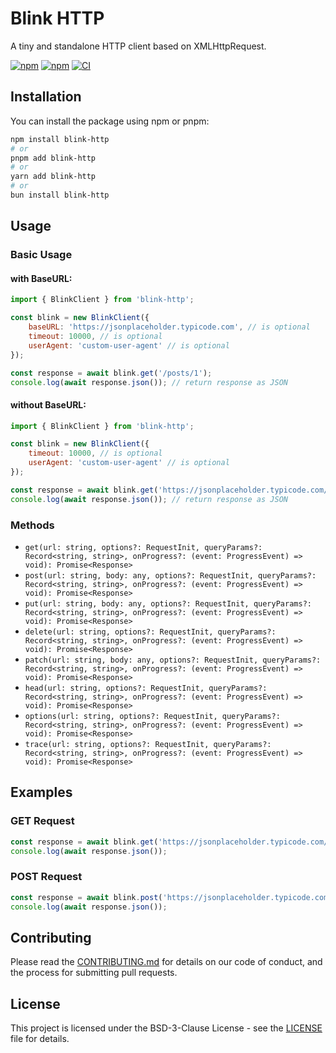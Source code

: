 # Blink HTTP

A tiny and standalone HTTP client based on XMLHttpRequest.

[![npm](https://img.shields.io/npm/v/blink-http)](https://www.npmjs.com/package/blink-http)
[![npm](https://img.shields.io/npm/dt/blink-http)](https://www.npmjs.com/package/blink-http)
[![CI](https://github.com/binary-blazer/blink-http/actions/workflows/ci.yml/badge.svg)](https://github.com/binary-blazer/blink-http/actions/workflows/ci.yml)

## Installation

You can install the package using npm or pnpm:

```sh
npm install blink-http
# or
pnpm add blink-http
# or
yarn add blink-http
# or
bun install blink-http
```

## Usage

### Basic Usage

#### with BaseURL:
```javascript
import { BlinkClient } from 'blink-http';

const blink = new BlinkClient({
    baseURL: 'https://jsonplaceholder.typicode.com', // is optional
    timeout: 10000, // is optional
    userAgent: 'custom-user-agent' // is optional
});

const response = await blink.get('/posts/1');
console.log(await response.json()); // return response as JSON
```

#### without BaseURL:
```javascript
import { BlinkClient } from 'blink-http';

const blink = new BlinkClient({
    timeout: 10000, // is optional
    userAgent: 'custom-user-agent' // is optional
});

const response = await blink.get('https://jsonplaceholder.typicode.com/posts/1');
console.log(await response.json()); // return response as JSON
```

### Methods

- `get(url: string, options?: RequestInit, queryParams?: Record<string, string>, onProgress?: (event: ProgressEvent) => void): Promise<Response>`
- `post(url: string, body: any, options?: RequestInit, queryParams?: Record<string, string>, onProgress?: (event: ProgressEvent) => void): Promise<Response>`
- `put(url: string, body: any, options?: RequestInit, queryParams?: Record<string, string>, onProgress?: (event: ProgressEvent) => void): Promise<Response>`
- `delete(url: string, options?: RequestInit, queryParams?: Record<string, string>, onProgress?: (event: ProgressEvent) => void): Promise<Response>`
- `patch(url: string, body: any, options?: RequestInit, queryParams?: Record<string, string>, onProgress?: (event: ProgressEvent) => void): Promise<Response>`
- `head(url: string, options?: RequestInit, queryParams?: Record<string, string>, onProgress?: (event: ProgressEvent) => void): Promise<Response>`
- `options(url: string, options?: RequestInit, queryParams?: Record<string, string>, onProgress?: (event: ProgressEvent) => void): Promise<Response>`
- `trace(url: string, options?: RequestInit, queryParams?: Record<string, string>, onProgress?: (event: ProgressEvent) => void): Promise<Response>`

## Examples

### GET Request

```javascript
const response = await blink.get('https://jsonplaceholder.typicode.com/posts/1');
console.log(await response.json());
```

### POST Request

```javascript
const response = await blink.post('https://jsonplaceholder.typicode.com/posts', { title: 'foo', body: 'bar', userId: 1 });
console.log(await response.json());
```

## Contributing

Please read the [CONTRIBUTING.md](CONTRIBUTING.md) for details on our code of conduct, and the process for submitting pull requests.

## License

This project is licensed under the BSD-3-Clause License - see the [LICENSE](LICENSE) file for details.
